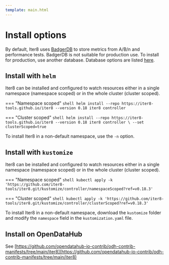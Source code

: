 ```yaml
---
template: main.html
---
```


# Install options

By default, Iter8 uses [BadgerDB]() to store metrics from A/B/n and performance tests. BadgerDB is not suitable for production use. To install for production, use another database. Database options are listed [here](metrics_store.md).

## Install with `helm`

Iter8 can be installed and configured to watch resources either in a single namespace (namespace scoped) or in the whole cluster (cluster scoped). 

=== "Namespace scoped"
    ```shell
    helm install --repo https://iter8-tools.github.io/iter8 --version 0.18 iter8 controller
    ```

=== "Cluster scoped"
    ```shell
    helm install --repo https://iter8-tools.github.io/iter8 --version 0.18 iter8 controller \
    --set clusterScoped=true
    ```

To install Iter8 in a non-default namespace, use the `-n` option.

## Install with `kustomize`

Iter8 can be installed and configured to watch resources either in a single namespace (namespace scoped) or in the whole cluster (cluster scoped). 

=== "Namespace scoped"
    ```shell
    kubectl apply -k 'https://github.com/iter8-tools/iter8.git/kustomize/controller/namespaceScoped?ref=v0.18.3'
    ```

=== "Cluster scoped"
    ```shell
    kubectl apply -k 'https://github.com/iter8-tools/iter8.git/kustomize/controller/clusterScoped?ref=v0.18.3'
    ```

To install Iter8 in a non-default namespace, download the `kustomize` folder and modify the `namespace` field in the `kustomization.yaml` file.

## Install on OpenDataHub

See [https://github.com/opendatahub-io-contrib/odh-contrib-manifests/tree/main/iter8](https://github.com/opendatahub-io-contrib/odh-contrib-manifests/tree/main/iter8)